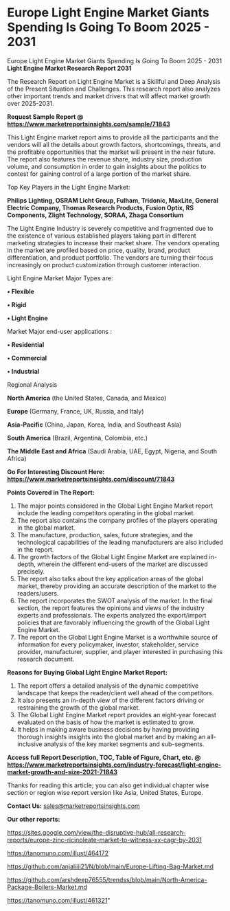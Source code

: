 # Europe Light Engine Market Giants Spending Is Going To Boom 2025 - 2031
Europe Light Engine Market Giants Spending Is Going To Boom 2025 - 2031
<strong>Light Engine Market Research Report 2031</strong>

The Research Report on Light Engine Market is a Skillful and Deep Analysis of the Present Situation and Challenges. This research report also analyzes other important trends and market drivers that will affect market growth over 2025-2031.

<strong>Request Sample Report @ <a href=https://www.marketreportsinsights.com/sample/71843>https://www.marketreportsinsights.com/sample/71843</a></strong>

This Light Engine market report aims to provide all the participants and the vendors will all the details about growth factors, shortcomings, threats, and the profitable opportunities that the market will present in the near future. The report also features the revenue share, industry size, production volume, and consumption in order to gain insights about the politics to contest for gaining control of a large portion of the market share.

Top Key Players in the Light Engine Market:

<strong>Philips Lighting, OSRAM Licht Group, Fulham, Tridonic, MaxLite, General Electric Company, Thomas Research Products, Fusion Optix, RS Components, Zlight Technology, SORAA, Zhaga Consortium</strong>

The Light Engine Industry is severely competitive and fragmented due to the existence of various established players taking part in different marketing strategies to increase their market share. The vendors operating in the market are profiled based on price, quality, brand, product differentiation, and product portfolio. The vendors are turning their focus increasingly on product customization through customer interaction.

Light Engine Market Major Types are:

<strong>• Flexible

• Rigid

• Light Engine</strong>

Market Major end-user applications :

<strong>• Residential

• Commercial

• Industrial</strong>

Regional Analysis

</u><strong><b>North America</b></strong> (the United States, Canada, and Mexico)

<strong><b>Europe </b></strong>(Germany, France, UK, Russia, and Italy)

<strong><b>Asia-Pacific</b></strong> (China, Japan, Korea, India, and Southeast Asia)

<strong><b>South America</b></strong> (Brazil, Argentina, Colombia, etc.)

<strong><b>The Middle East and Africa</b></strong> (Saudi Arabia, UAE, Egypt, Nigeria, and South Africa)

<strong>Go For Interesting Discount Here: <a href=https://www.marketreportsinsights.com/discount/71843>https://www.marketreportsinsights.com/discount/71843</a></strong>

<strong>Points Covered in The Report:</strong>
<ol>
  <li>The major points considered in the Global Light Engine Market report include the leading competitors operating in the global market.</li>
  <li>The report also contains the company profiles of the players operating in the global market.</li>
  <li>The manufacture, production, sales, future strategies, and the technological capabilities of the leading manufacturers are also included in the report.</li>
  <li>The growth factors of the Global Light Engine Market are explained in-depth, wherein the different end-users of the market are discussed precisely.</li>
  <li>The report also talks about the key application areas of the global market, thereby providing an accurate description of the market to the readers/users.</li>
  <li>The report incorporates the SWOT analysis of the market. In the final section, the report features the opinions and views of the industry experts and professionals. The experts analyzed the export/import policies that are favorably influencing the growth of the Global Light Engine Market.</li>
  <li>The report on the Global Light Engine Market is a worthwhile source of information for every policymaker, investor, stakeholder, service provider, manufacturer, supplier, and player interested in purchasing this research document.</li>
</ol>
<strong>Reasons for Buying Global Light Engine Market Report:</strong>

<ol>
  <li>The report offers a detailed analysis of the dynamic competitive landscape that keeps the reader/client well ahead of the competitors.</li>
  <li>It also presents an in-depth view of the different factors driving or restraining the growth of the global market.</li>
  <li>The Global Light Engine Market report provides an eight-year forecast evaluated on the basis of how the market is estimated to grow.</li>
  <li>It helps in making aware business decisions by having providing thorough insights insights into the global market and by making an all-inclusive analysis of the key market segments and sub-segments.</li>
</ol>
<strong>Access full Report Description, TOC, Table of Figure, Chart, etc. @ <a href=https://www.marketreportsinsights.com/industry-forecast/light-engine-market-growth-and-size-2021-71843>https://www.marketreportsinsights.com/industry-forecast/light-engine-market-growth-and-size-2021-71843</a></strong>


Thanks for reading this article; you can also get individual chapter wise section or region wise report version like Asia, United States, Europe.

<strong>Contact Us:</strong>
sales@marketreportsinsights.com

<strong>Our other reports:</strong>

<a href=https://sites.google.com/view/the-disruptive-hub/all-research-reports/europe-zinc-ricinoleate-market-to-witness-xx-cagr-by-2031>https://sites.google.com/view/the-disruptive-hub/all-research-reports/europe-zinc-ricinoleate-market-to-witness-xx-cagr-by-2031</a>

<a href=https://tanomuno.com/illust/464172>https://tanomuno.com/illust/464172</a>

<a href=https://github.com/anjaliiii21/N/blob/main/Europe-Lifting-Bag-Market.md>https://github.com/anjaliiii21/N/blob/main/Europe-Lifting-Bag-Market.md</a>

<a href=https://github.com/arshdeep76555/trendss/blob/main/North-America-Package-Boilers-Market.md>https://github.com/arshdeep76555/trendss/blob/main/North-America-Package-Boilers-Market.md</a>

<a href=https://tanomuno.com/illust/461321>https://tanomuno.com/illust/461321</a>"
